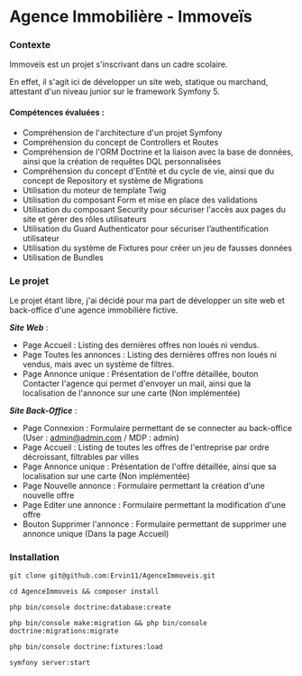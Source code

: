 # Agence Immobilière - Immoveïs

### Contexte

Immoveïs est un projet s'inscrivant dans un cadre scolaire. 

En effet, il s'agit ici de développer un site web, statique ou marchand, attestant d'un niveau junior sur le framework Symfony 5.

#### Compétences évaluées :

- Compréhension de l'architecture d'un projet Symfony
- Compréhension du concept de Controllers et Routes
- Compréhension de l'ORM Doctrine et la liaison avec la base de données, ainsi que la création de requêtes DQL personnalisées
- Compréhension du concept d'Entité et du cycle de vie, ainsi que du concept de Repository et système de Migrations
- Utilisation du moteur de template Twig
- Utilisation du composant Form et mise en place des validations
- Utilisation du composant Security pour sécuriser l'accès aux pages du site et gérer des rôles utilisateurs
- Utilisation du Guard Authenticator pour sécuriser l’authentification utilisateur
- Utilisation du système de Fixtures pour créer un jeu de fausses données
- Utilisation de Bundles

### Le projet

Le projet étant libre, j'ai décidé pour ma part de développer un site web et back-office d'une agence immobilière fictive.

***Site Web*** :

- Page Accueil : Listing des dernières offres non loués ni vendus.
- Page Toutes les annonces : Listing des dernières offres non loués ni vendus, mais avec un système de filtres.
- Page Annonce unique : Présentation de l'offre détaillée, bouton Contacter l'agence qui permet d'envoyer un mail, ainsi que la localisation de l'annonce sur une carte (Non implémentée)

***Site Back-Office*** :

- Page Connexion : Formulaire permettant de se connecter au back-office (User : admin@admin.com / MDP : admin)
- Page Accueil : Listing de toutes les offres de l'entreprise par ordre décroissant, filtrables par villes
- Page Annonce unique : Présentation de l'offre détaillée, ainsi que sa localisation sur une carte (Non implémentée)
- Page Nouvelle annonce : Formulaire permettant la création d'une nouvelle offre
- Page Editer une annonce : Formulaire permettant la modification d'une offre
- Bouton Supprimer l'annonce : Formulaire permettant de supprimer une annonce unique (Dans la page Accueil)

### Installation

```git clone git@github.com:Ervin11/AgenceImmoveis.git```

```cd AgenceImmoveis && composer install```

```php bin/console doctrine:database:create```

```php bin/console make:migration && php bin/console doctrine:migrations:migrate```

```php bin/console doctrine:fixtures:load```

```symfony server:start```
